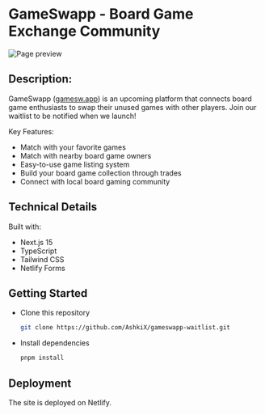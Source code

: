 # GameSwapp - Board Game Exchange Community

![Page preview](./preview.png)

## Description:

GameSwapp ([gamesw.app](https://gamesw.app)) is an upcoming platform that connects board game enthusiasts to swap their unused games with other players. Join our waitlist to be notified when we launch!

Key Features:
- Match with your favorite games
- Match with nearby board game owners
- Easy-to-use game listing system 
- Build your board game collection through trades
- Connect with local board gaming community

## Technical Details

Built with:
- Next.js 15
- TypeScript
- Tailwind CSS
- Netlify Forms


## Getting Started

- Clone this repository

  ```bash
  git clone https://github.com/AshkiX/gameswapp-waitlist.git
  ```

- Install dependencies
  ```bash
  pnpm install
  ```

## Deployment

The site is deployed on Netlify.




